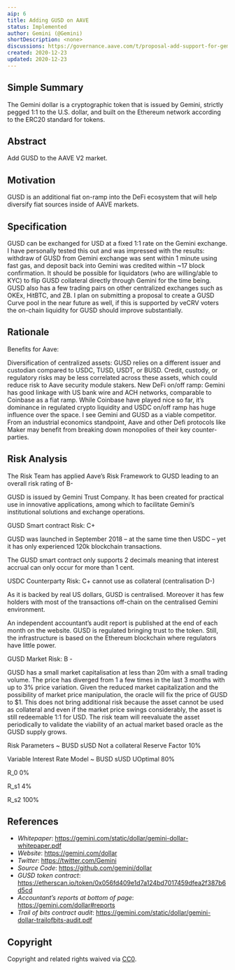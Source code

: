 ```yaml
---
aip: 6
title: Adding GUSD on AAVE
status: Implemented
author: Gemini (@Gemini)
shortDescription: <none>
discussions: https://governance.aave.com/t/proposal-add-support-for-gemini-gusd/384
created: 2020-12-23
updated: 2020-12-23
---
```

## Simple Summary
The Gemini dollar is a cryptographic token that is issued by Gemini, strictly pegged 1:1 to the U.S. dollar, and built on the Ethereum network according to the ERC20 standard for tokens.


## Abstract
Add GUSD to the AAVE V2 market.

## Motivation
GUSD is an additional fiat on-ramp into the DeFi ecosystem that will help diversify fiat sources inside of AAVE markets.

## Specification
GUSD can be exchanged for USD at a fixed 1:1 rate on the Gemini exchange. I have personally tested this out and was impressed with the results: withdraw of GUSD from Gemini exchange was sent within 1 minute using fast gas, and deposit back into Gemini was credited within ~17 block confirmation. It should be possible for liquidators (who are willing/able to KYC) to flip GUSD collateral directly through Gemini for the time being. GUSD also has a few trading pairs on other centralized exchanges such as OKEx, HitBTC, and ZB. I plan on submitting a proposal to create a GUSD Curve pool in the near future as well, if this is supported by veCRV voters the on-chain liquidity for GUSD should improve substantially.

## Rationale
Benefits for Aave:

Diversification of centralized assets: GUSD relies on a different issuer and custodian compared to USDC, TUSD, USDT, or BUSD. Credit, custody, or regulatory risks may be less correlated across these assets, which could reduce risk to Aave security module stakers.
New DeFi on/off ramp: Gemini has good linkage with US bank wire and ACH networks, comparable to Coinbase as a fiat ramp.
While Coinbase have played nice so far, it’s dominance in regulated crypto liquidity and USDC on/off ramp has huge influence over the space. I see Gemini and GUSD as a viable competitor. From an industrial economics standpoint, Aave and other Defi protocols like Maker may benefit from breaking down monopolies of their key counter-parties.

## Risk Analysis

The Risk Team has applied Aave’s Risk Framework to GUSD leading to an overall risk rating of B-

GUSD is issued by Gemini Trust Company. It has been created for practical use in innovative applications, among which to facilitate Gemini’s institutional solutions and exchange operations.

GUSD Smart contract Risk: C+

GUSD was launched in September 2018 – at the same time then USDC – yet it has only experienced 120k blockchain transactions.

The GUSD smart contract only supports 2 decimals meaning that interest accrual can only occur for more than 1 cent.

USDC Counterparty Risk: C+ cannot use as collateral (centralisation D-)

As it is backed by real US dollars, GUSD is centralised. Moreover it has few holders with most of the transactions off-chain on the centralised Gemini environment.

An independent accountant’s audit report is published at the end of each month on the website. GUSD is regulated bringing trust to the token. Still, the infrastructure is based on the Ethereum blockchain where regulators have little power.

GUSD Market Risk: B -

GUSD has a small market capitalisation at less than 20m with a small trading volume. The price has diverged from 1 a few times in the last 3 months with up to 3% price variation.
Given the reduced market capitalization and the possibility of market price manipulation, the oracle will fix the price of GUSD to $1. This does not bring additional risk because the asset cannot be used as collateral and even if the market price swings considerably, the asset is still redeemable 1:1 for USD. The risk team will reevaluate the asset periodically to validate the viability of an actual market based oracle as the GUSD supply grows.  

Risk Parameters ~ BUSD sUSD
Not a collateral
Reserve Factor 10%

Variable Interest Rate Model ~ BUSD sUSD
UOptimal 80%

R_0 0%

R_s1 4%

R_s2 100%

## References

- *Whitepaper*: https://gemini.com/static/dollar/gemini-dollar-whitepaper.pdf
- *Website*: https://gemini.com/dollar
- *Twitter*: https://twitter.com/Gemini
- *Source Code*: https://github.com/gemini/dollar
- *GUSD token contract*: https://etherscan.io/token/0x056fd409e1d7a124bd7017459dfea2f387b6d5cd
- *Accountant’s reports at bottom of page*: https://gemini.com/dollar#reports
- *Trail of bits contract audit*: https://gemini.com/static/dollar/gemini-dollar-trailofbits-audit.pdf

## Copyright
Copyright and related rights waived via [CC0](https://creativecommons.org/publicdomain/zero/1.0/).
